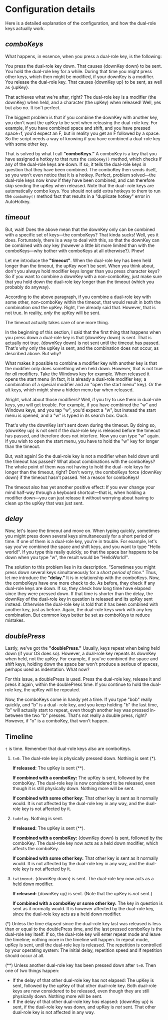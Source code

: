 Configuration details
=====================

Here is a detailed explanation of the configuration, and how the dual-role keys actually work.

_comboKeys_
-----------

What happens, in essence, when you press a dual-role key, is the following:

You press the dual-role key down. That causes {downKey down} to be sent. You hold the dual-role key
for a while. During that time you might press other keys, which then might be modified, if your
downKey is a modifier. You release the dual-role key. That causes {downKey up} to be sent, as well
as {upKey}.

That achieves what we're after, right? The dual-role key is a modifier (the downKey) when held, and
a character (the upKey) when released! Well, yes but also no. It isn't perfect.

The biggest problem is that if you combine the downKey with another key, you don't want the upKey to
be sent when releasing the dual-role key. For example, if you have combined space and shift, and you
have pressed space+f, you'd expect an F, but in reality you get an F followed by a space. So the
script needs a way of knowing if you have combined a dual-role key with some other key.

That is solved by what I call **"comboKeys."** A comboKey is a key that you have assigned a hotkey
to that runs the `comboKey()` method, which checks if any of the dual-role keys are down. If so, it
tells the dual-role keys in question that they have been combined. The comboKey then sends itself,
so you won't even notice that it is a hotkey. Perfect, problem solved—the dual-role keys now know if
they have been combined, and can therefore skip sending the upKey when released. Note that the dual-
role keys are automatically combo keys. You should not add extra hotkeys to them to run the
`comboKey()` method fact that results in a "duplicate hotkey" error in AutoHotkey.

_timeout_
---------

But, wait! Does the above mean that the downKey only can be combined with a specific set of keys—the
comboKeys? That kinda sucks! Well, yes it does. Fortunately, there is a way to deal with this, so
that the downKey can be combined with _any_ key (however a little bit more limited than with the
comboKeys—why bother with comboKeys at all otherwise?). Phew!

Let me introduce the **"timeout"**. When the dual-role key has been held longer than the timeout,
the upKey won't be sent. When you think about, don't you always hold modifier keys longer than you
press character keys? So if you want to combine a downKey with a non-comboKey, just make sure that
you hold down the dual-role key longer than the timeout (which you probably do anyway).

According to the above paragraph, if you combine a dual-role key with some other, non-comboKey
within the timeout, that would result in both the combination _and_ the upKey. Right, I've already
said that. However, that is not true. In reality, _only_ the upKey will be sent.

The timeout actually takes care of one more thing.

In the beginning of this section, I said that the first thing that happens when you press down a
dual-role key is that {downKey down} is sent. That is actually not true. {downKey down} is not sent
until the timeout has passed. That's why only the upKey is sent, and the combination does not occur,
as described above. But why?

What makes it possible to combine a modifier key with another key is that the modifier only does
something when held down. However, that is not true for _all_ modifiers. Take the Windows key for
example. When released it opens the start menu (in fact, it is already a dual-role modifier key; a
combination of a special modifier and an "open the start menu" key). Or the alt keys, which might
show a hidden menu bar when released.

Alright, what about those modifiers? Well, if you try to use them in dual-role keys, you will get
trouble. For example, if you have combined the "w" and Windows keys, and you tap "w", you'd expect a
"w", but instead the start menu is opened, and a "w" is typed in its search box. Ouch.

That's why the downKey isn't sent down during the timeout. By doing so, {downKey up} is not sent if
the dual-role key is released before the timeout has passed, and therefore does not interfere. Now
you can type "w" again. If you wish to open the start menu, you have to hold the "w" key for longer
than the timeout.

But, wait again! So the dual-role key is not a modifier when held down until the timeout has passed?
What about combinations with the comboKeys? The whole point of them was not having to hold the dual-
role keys for longer than the timeout, right? Don't worry, the comboKeys force {downKey down} if the
timeout hasn't passed. Yet a reason for comboKeys!

The timeout also has yet another positive effect: If you ever change your mind half-way through a
keyboard shortcut—that is, when holding a modifier down—you can just release it without worrying
about having to clean up the upKey that was just sent.

_delay_
-------

Now, let's leave the timeout and move on. When typing quickly, sometimes you might press down
several keys simultaneously for a short period of time. If one of them is a dual-role key, you're in
trouble. For example, let's say you've combined the space and shift keys, and you want to type
"Hello world!". If you type this really quickly, so that the space bar happens to be down when you
type "w", the result would be "HelloWorld!".

The solution to this problem lies in its description. "Sometimes you might press down several keys
simultaneously for a _short period of time._" Thus, let me introduce the **"delay."** It is in
relationship with the comboKeys. Now, the comboKeys have one more check to do. As before, they check
if any dual-role keys are down. If so, they check how long time have elapsed since they were pressed
down. If that time is shorter than the delay, the downKey of the dual-role key in question is
released and its upKey sent instead. Otherwise the dual-role key is told that it has been combined
with another key, just as before. Again, the dual-role keys _work_ with any key combination. But
common keys better be set as comboKeys to reduce mistakes.

_doublePress_
-------------

Lastly, we've got the **"doublePress."** Usually, keys repeat when being held down (if your OS does
so). However, a dual-role key repeats its downKey when held, not the upKey. For example, if you've
combined the space and shift keys, holding down the space bar won't produce a serious of spaces,
perhaps used as indentation. What now?

For this issue, a doublePress is used. Press the dual-role key, release it and press it again,
within the doublePress time. If you continue to hold the dual-role key, the upKey will be repeated.

Now, the comboKeys come in handy yet a time. If you type "bob" really quickly, and "b" is a dual-
role key, and you keep holding "b" the last time, "b" will actually start to repeat, even though
another key was pressed in-between the two "b" presses. That's not really a double press, right?
However, if "o" is a comboKey, that won't happen.

Timeline
--------

`t` is time. Remember that dual-role keys also are comboKeys.

1. `t=0`. The dual-role key is physically pressed down. Nothing is sent (*).

   **If released:** The upKey is sent (**).

   **If combined with a comboKey:** The upKey is sent, followed by the comboKey. The dual-role key
   is now considered to be released, even though it is still physically down. Nothing more will be
   sent.

   **If combined with some other key:** That other key is sent as it normally would. It is not
   affected by the dual-role key in any way, and the dual-role key is not affected by it.

2. `t=delay`. Nothing is sent.

   **If released:** The upKey is sent (**).

   **If combined with a comboKey:** {downKey down} is sent, followed by the comboKey. The dual-role
   key now acts as a held down modifier, which affects the comboKey.

   **If combined with some other key:** That other key is sent as it normally would. It is not
   affected by the dual-role key in any way, and the dual-role key is not affected by it.

3. `t=timeout`. {downKey down} is sent. The dual-role key now acts as a held down modifier.

   **If released:** {downKey up} is sent. (Note that the upKey is _not_ sent.)

   **If combined with a comboKey or some other key:** The key in question is sent as it normally
   would. It is however affected by the dual-role key, since the dual-role key acts as a held down
   modifier.

(*) Unless the time elapsed since the dual-role key last was released is less than or equal to the
doublePress time, and the last pressed comboKey is the dual-role key itself. If so, the dual-role
key will enter repeat mode and leave the timeline; nothing more in the timeline will happen. In
repeat mode, upKey is sent, until the dual-role key is released. The repetition is controlled by
your operating system: The initial delay, repetition speed and if repetition should occur at all.

(**) Unless another dual-role key has been pressed down after `t=0`. Then one of two things happen:

   - If the delay of that other dual-role key has not elapsed: The upKey is sent, followed by the
     upKey of that other dual-role key. Both dual-role keys are now considered to be released, even
     though they are still physically down. Nothing more will be sent.
   - If the delay of that other dual-role key _has_ elapsed: {downKey up} is sent, if the dual-role
     key was down, and upKey is _not_ sent. That other dual-role key is not affected in any way.
